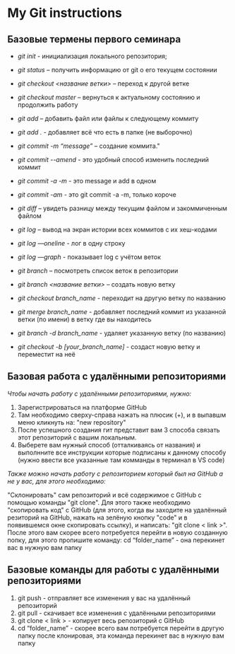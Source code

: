 # My Git instructions

## Базовые термены первого семинара

* *git init* - инициализация локального репозитория;

* *git status* – получить информацию от git о его текущем состоянии

* *git checkout <название ветки>* – переход к другой ветке

* *git checkout master* – вернуться к актуальному состоянию и продолжить работу

* *git add* – добавить файл или файлы к следующему коммиту

* *git add .* - добавляет всё что есть в папке (не выборочно)

* *git commit -m “message”* – создание коммита."

* *git commit --amend* - это удобный способ изменить последний коммит

* *git commit -a -m*  - это message и add в одном

* *git commit -am* - это git commit -a -m, только короче

* *git diff* – увидеть разницу между текущим файлом и закоммиченным файлом

* *git log* – вывод на экран истории всех коммитов с их хеш-кодами

* *git log —oneline* - лог в одну строку

* *git log —graph* - показывает log с учётом веток

* *git branch* – посмотреть список веток в репозитории

* *git branch <название ветки>* – создать новую ветку

* *git checkout branch_name* - переходит на другую ветку по названию

* *git merge branch_name* - добавляет последний коммит из указанной ветки (по имени) в ветку где вы находитесь

* *git branch -d branch_name* - удаляет указанную ветку (по названию)

* *git checkout -b [your_branch_name]* - создаст новую ветку и переместит на неё

## Базовая работа с удалёнными репозиториями

*Чтобы начать работу с удалёнными репозиториями, нужно:*
1. Зарегистрироваться на платформе GitHub
2. Там необходимо сверху-справа нажать на плюсик (+), и в выпавшм меню кликнуть на: "new repository"
3. После успешного создания гит представит вам 3 способа связать этот репозиторий с вашим локальным.
4. Выберете вам нужный способ (отталкиваясь от названия) и выполнните все инструкции которые подписаны к данному способу (нужно ввести все указанные там комманды в терминал в VS code)

*Также можно начать работу с репозиторием который был на GitHub а не у вас, для этого необходимо:*

"Склонировать" сам репозиторий и всё содержимое с GitHub с помощью команды "git clone". Для этого также необходимо "скопировать код" с GitHub (для этого, когда вы заходите на удалённый резиторий на GitHub, нажать на зелёную кнопку "code" и в появившемся окне скопировать ссылку), и написать: "git clone < link >". После этого вам скорее всего потребуется перейти в новую созданную попку, для этого пропишите команду: cd “folder_name”  - она перекинет вас в нужную вам папку

## Базовые команды для работы с удалёнными репозиториями

1. git push - отправляет все изменения у вас на удалённый репозиторий
2. git pull - скачивает все изменения с удалёнными репозиториями
3. git clone < link > - копирует весь репозиторий с GitHub
4. cd “folder_name”  - скорее всего вам потребуется перейти в другую папку после клонировая, эта команда перекинет вас в нужную вам папку


